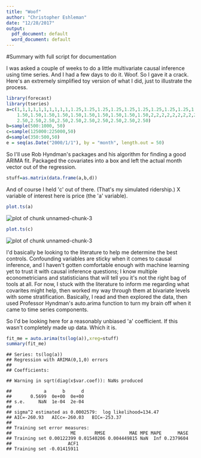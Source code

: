 ```yaml
---
title: "Woof" 
author: "Christopher Eshleman" 
date: "12/28/2017" 
output: 
  pdf_document: default 
  word_document: default 
---
```


#Summary with full script for documentation


I was asked a couple of weeks to do a little multivariate causal inference using time series. And I had a few days to do it. Woof. So I gave it a crack. Here's an extremely simplified toy version of what I did, just to illustrate the process. 

```r
library(forecast)
library(tseries)
a=c(1,1,1,1,1,1,1,1,1,1,1.25,1.25,1.25,1.25,1.25,1.25,1.25,1.25,1.25,1.25,
    1.50,1.50,1.50,1.50,1.50,1.50,1.50,1.50,1.50,1.50,2,2,2,2,2,2,2,2,2,2,
    2.50,2.50,2.50,2.50,2.50,2.50,2.50,2.50,2.50,2.50) 
b=sample(500:1000, 50) 
c=sample(125000:225000,50) 
d=sample(350:500,50) 
e = seq(as.Date("2000/1/1"), by = "month", length.out = 50)
```

So I'll use Rob Hyndman's packages and his algorithm for finding a good ARIMA fit. Packaged the covariates into a box and left the actual month vector out of the regression. 

```r
stuff=as.matrix(data.frame(a,b,d)) 
```

And of course I held 'c' out of there. (That's my simulated ridership.) X variable of interest here is price (the 'a' variable).

```r
plot.ts(a) 
```

![plot of chunk unnamed-chunk-3](figure/unnamed-chunk-3-1.png)

```r
plot.ts(c) 
```

![plot of chunk unnamed-chunk-3](figure/unnamed-chunk-3-2.png)

I'd basically be looking to the literature to help me determine the best controls. Confounding variables are sticky when it comes to causal inference, and I haven't gotten comfortable enough with machine learning yet to trust it with causal inference questions; I know multiple econometricians and statisticians that will tell you it's not the right bag of tools at all. For now, I stuck with the literature to inform me regarding what covarites might help, then worked my way through them at bivariate levels with some stratification. Basically, I read and then explored the data, then used Professor Hyndman's auto.arima function to turn my brain off when it came to time series components. 

So I'd be looking here for a reasonably unbiased 'a' coefficient. If this wasn't completely made up data. Which it is. 

```r
fit_me = auto.arima(ts(log(a)),xreg=stuff) 
summary(fit_me) 
```

```
## Series: ts(log(a)) 
## Regression with ARIMA(0,1,0) errors 
## 
## Coefficients:
```

```
## Warning in sqrt(diag(x$var.coef)): NaNs produced
```

```
##            a      b      d
##       0.5699  0e+00  0e+00
## s.e.     NaN  1e-04  2e-04
## 
## sigma^2 estimated as 0.0002579:  log likelihood=134.47
## AIC=-260.93   AICc=-260.03   BIC=-253.37
## 
## Training set error measures:
##                      ME       RMSE         MAE MPE MAPE      MASE
## Training set 0.00122399 0.01540206 0.004449815 NaN  Inf 0.2379604
##                     ACF1
## Training set -0.01415911
```

